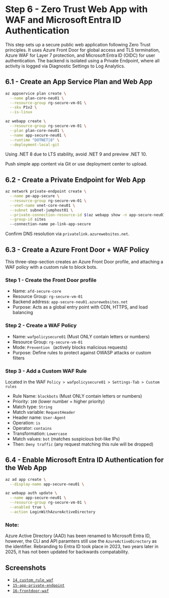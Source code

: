 # Step 6 - Zero Trust Web App with WAF and Microsoft Entra ID Authentication

This step sets up a secure public web application following Zero Trust principles. It uses Azure Front Door for global access and TLS termination, Azure WAF for Layer 7 protection, and Microsoft Entra ID (OIDC) for user authentication. The backend is isolated using a Private Endpoint, where all activity is logged via Diagnostic Settings to Log Analytics.

## 6.1 - Create an App Service Plan and Web App

```bash
az appservice plan create \
  --name plan-core-neu01 \
  --resource-group rg-secure-vm-01 \
  --sku P1v2 \
  --is-linux

az webapp create \
  --resource-group rg-secure-vm-01 \
  --plan plan-core-neu01 \
  --name app-secure-neu01 \
  --runtime "DOTNET|8" \
  --deployment-local-git
```

Using .NET 8 due to LTS stability, avoid .NET 9 and preview .NET 10.

Push simple app content via Git or use deployment center to upload.

## 6.2 - Create a Private Endpoint for Web App

```bash
az network private-endpoint create \
  --name pe-app-secure \
  --resource-group rg-secure-vm-01 \
  --vnet-name vnet-core-neu01 \
  --subnet subnet-jumphost01 \
  --private-connection-resource-id $(az webapp show -n app-secure-neu01 -g rg-secure-vm-01 --query id -o tsv) \
  --group-id sites
  --connection-name pe-link-app-secure
```

Confirm DNS resolution via `privatelink.azurewebsites.net`.

## 6.3 - Create a Azure Front Door + WAF Policy

This three-step-section creates an Azure Front Door profile, and attaching a WAF policy with a custom rule to block bots.

### Step 1 - Create the Front Door profile
- Name: `afd-secure-core`
- Resource Group: `rg-secure-vm-01`
- Backend address: `app-secure-neu01.azurewebsites.net`
- Purpose: Acts as a global entry point with CDN, HTTPS, and load balancing

### Step 2 - Create a WAF Policy
- Name: `wafpolicysecure01` (Must ONLY contain letters or numbers)
- Resource Group: `rg-secure-vm-01`
- Mode: `Prevention ` (actively blocks malicious requests)
- Purpose: Define rules to protect against OWASP attacks or custom filters

### Step 3 - Add a Custom WAF Rule
Located in the WAF `Policy > wafpolicysecure01 > Settings-Tab > Custom rules`

- Rule Name: `blockbots` (Must ONLY contain letters or numbers)
- Priority: `100` (lower number = higher priority)
- Match type: `String `
- Match variable: `RequestHeader`
- Header name: `User-Agent`
- Operation: `is`
- Operator: `contains`
- Transformation: `Lowercase`
- Match values: `bot` (matches suspicious bot-like IPs)
- Then: `Deny traffic` (any request matching this rule will be dropped)

## 6.4 - Enable Microsoft Entra ID Authentication for the Web App

```bash
az ad app create \
  --display-name app-secure-neu01 \

az webapp auth update \
  --name app-secure-neu01 \
  --resource-group rg-secure-vm-01 \
  --enabled true \
  --action LoginWithAzureActiveDirectory
```

### Note:
Azure Active Directory (AAD) has been renamed to Microsoft Entra ID, however, the CLI and API paramters still use the `AzureActiveDirectory` as the identifier. Rebranding to Entra ID took place in 2023, two years later in 2025, it has not been updated for backwards compatability.

## Screenshots

- [`14_custom_rule_waf`](/Lab01_Core_Infrastructure_and_Security_Foundations/images/14_custom_rule_waf.png)
- [`15-app-private-endpoint`](/Lab01_Core_Infrastructure_and_Security_Foundations/images/15-app-private-endpoint.png)
- [`16-frontdoor-waf`](/Lab01_Core_Infrastructure_and_Security_Foundations/images/16-frontdoor-waf.png)